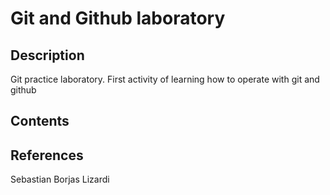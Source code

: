 # Git and Github laboratory

## Description

Git practice laboratory. First activity of learning how to operate with git and github

## Contents

## References

Sebastian Borjas Lizardi
